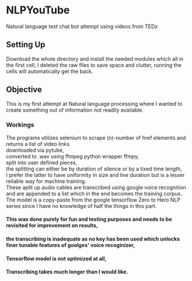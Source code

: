 # NLPYouTube
 Natural language text chat bot attempt using videos from TEDx

 ## Setting Up
 Download the whole directory and install the needed modules which all in the first cell, I deleted the raw files to save space and clutter, running the cells will automatically get the back.

 ## Objective
 This is my first attempt at Natural language processing where I wanted to create something out of information not readily available.

 ### Workings
 The programs utilizes selenium to scrape (n)-number of href elements and returns a list of video links\
 downloaded via pytube,\
 converted to .wav using ffmpeg python wrapper ffmpy,\
 split into user defined pieces,\
 the splitting can either be by duration of silence or by a tixed time length,\
 I prefer the latter to have uniformity in size and line duration but is a lesser reliable way for machine training.\
 These aplit up audio cables are transcribed using google voice recognition and are appended to a list which in the end becomes the training corpus.\
 The model is a copy-paste from the google tensorflow Zero to Hero NLP series since I have no knowledge of half  the things in this part.

 #### This was done purely for fun and testing purposes and needs to be revisited for improvement on results,
 #### the transcribing is inadequate as no key has been used which unlocks finer tunable features of goolges' voice recoginizer,
 #### Tensorflow model is not optimized at all,
 #### Transcribing takes much longer than I would like.
 